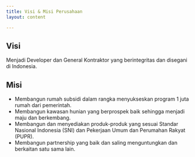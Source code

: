 ```yaml
---
title: Visi & Misi Perusahaan
layout: content

---
```


## Visi
Menjadi Developer dan General Kontraktor yang berintegritas dan disegani di Indonesia.


## Misi
* Membangun rumah subsidi dalam rangka menyukseskan program 1 juta rumah dari pemerintah.
* Membangun kawasan hunian yang berprospek baik sehingga menjadi maju dan berkembang.
* Membangun dan menyediakan produk-produk yang sesuai Standar Nasional Indonesia (SNI) dan Pekerjaan Umum dan Perumahan Rakyat (PUPR).
* Membangun partnership yang baik dan saling menguntungkan dan berkaitan satu sama lain.